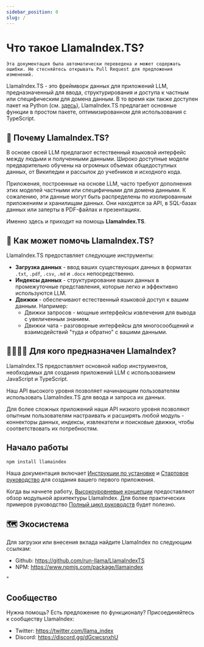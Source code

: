 ```yaml
---
sidebar_position: 0
slug: /
---
```


# Что такое LlamaIndex.TS?

`Эта документация была автоматически переведена и может содержать ошибки. Не стесняйтесь открывать Pull Request для предложения изменений.`

LlamaIndex.TS - это фреймворк данных для приложений LLM, предназначенный для ввода, структурирования и доступа к частным или специфическим для домена данным. В то время как также доступен пакет на Python (см. [здесь](https://docs.llamaindex.ai/en/stable/)), LlamaIndex.TS предлагает основные функции в простом пакете, оптимизированном для использования с TypeScript.

## 🚀 Почему LlamaIndex.TS?

В основе своей LLM предлагают естественный языковой интерфейс между людьми и полученными данными. Широко доступные модели предварительно обучены на огромных объемах общедоступных данных, от Википедии и рассылок до учебников и исходного кода.

Приложения, построенные на основе LLM, часто требуют дополнения этих моделей частными или специфичными для домена данными. К сожалению, эти данные могут быть распределены по изолированным приложениям и хранилищам данных. Они находятся за API, в SQL-базах данных или заперты в PDF-файлах и презентациях.

Именно здесь и приходит на помощь **LlamaIndex.TS**.

## 🦙 Как может помочь LlamaIndex.TS?

LlamaIndex.TS предоставляет следующие инструменты:

- **Загрузка данных** - ввод ваших существующих данных в форматах `.txt`, `.pdf`, `.csv`, `.md` и `.docx` непосредственно.
- **Индексы данных** - структурирование ваших данных в промежуточные представления, которые легко и эффективно используются LLM.
- **Движки** - обеспечивают естественный языковой доступ к вашим данным. Например:
  - Движки запросов - мощные интерфейсы извлечения для вывода с увеличенным знанием.
  - Движки чата - разговорные интерфейсы для многосообщений и взаимодействий "туда и обратно" с вашими данными.

## 👨‍👩‍👧‍👦 Для кого предназначен LlamaIndex?

LlamaIndex.TS предоставляет основной набор инструментов, необходимых для создания приложений LLM с использованием JavaScript и TypeScript.

Наш API высокого уровня позволяет начинающим пользователям использовать LlamaIndex.TS для ввода и запроса их данных.

Для более сложных приложений наши API низкого уровня позволяют опытным пользователям настраивать и расширять любой модуль - коннекторы данных, индексы, извлекатели и поисковые движки, чтобы соответствовать их потребностям.

## Начало работы

`npm install llamaindex`

Наша документация включает [Инструкции по установке](./installation.mdx) и [Стартовое руководство](./starter.md) для создания вашего первого приложения.

Когда вы начнете работу, [Высокоуровневые концепции](./getting_started/concepts.md) предоставляют обзор модульной архитектуры LlamaIndex. Для более практических примеров руководство [Полный цикл руководств](./end_to_end.md) будет полезно.

## 🗺️ Экосистема

Для загрузки или внесения вклада найдите LlamaIndex по следующим ссылкам:

- Github: https://github.com/run-llama/LlamaIndexTS
- NPM: https://www.npmjs.com/package/llamaindex

"

## Сообщество

Нужна помощь? Есть предложение по функционалу? Присоединяйтесь к сообществу LlamaIndex:

- Twitter: https://twitter.com/llama_index
- Discord: https://discord.gg/dGcwcsnxhU
